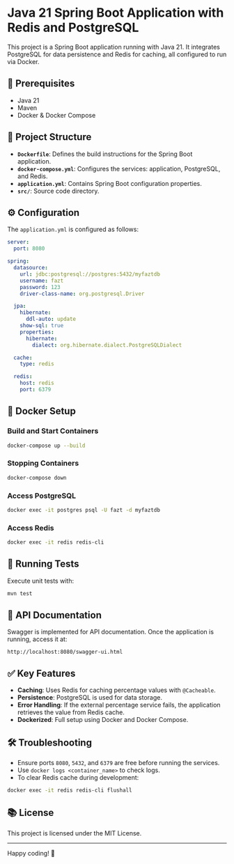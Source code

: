 # Java 21 Spring Boot Application with Redis and PostgreSQL

This project is a Spring Boot application running with Java 21. It integrates PostgreSQL for data persistence and Redis for caching, all configured to run via Docker.

## 🚀 Prerequisites

- Java 21
- Maven
- Docker & Docker Compose

## 📂 Project Structure

- **`Dockerfile`**: Defines the build instructions for the Spring Boot application.
- **`docker-compose.yml`**: Configures the services: application, PostgreSQL, and Redis.
- **`application.yml`**: Contains Spring Boot configuration properties.
- **`src/`**: Source code directory.

## ⚙️ Configuration

The `application.yml` is configured as follows:

```yaml
server:
  port: 8080

spring:
  datasource:
    url: jdbc:postgresql://postgres:5432/myfaztdb
    username: fazt
    password: 123
    driver-class-name: org.postgresql.Driver

  jpa:
    hibernate:
      ddl-auto: update
    show-sql: true
    properties:
      hibernate:
        dialect: org.hibernate.dialect.PostgreSQLDialect

  cache:
    type: redis

  redis:
    host: redis
    port: 6379
```

## 🐳 Docker Setup

### Build and Start Containers

```bash
docker-compose up --build
```

### Stopping Containers

```bash
docker-compose down
```

### Access PostgreSQL

```bash
docker exec -it postgres psql -U fazt -d myfaztdb
```

### Access Redis

```bash
docker exec -it redis redis-cli
```

## 🧪 Running Tests

Execute unit tests with:

```bash
mvn test
```

## 📄 API Documentation

Swagger is implemented for API documentation. Once the application is running, access it at:

```
http://localhost:8080/swagger-ui.html
```

## ✅ Key Features

- **Caching**: Uses Redis for caching percentage values with `@Cacheable`.
- **Persistence**: PostgreSQL is used for data storage.
- **Error Handling**: If the external percentage service fails, the application retrieves the value from Redis cache.
- **Dockerized**: Full setup using Docker and Docker Compose.

## 🛠️ Troubleshooting

- Ensure ports `8080`, `5432`, and `6379` are free before running the services.
- Use `docker logs <container_name>` to check logs.
- To clear Redis cache during development:

```bash
docker exec -it redis redis-cli flushall
```

## 📚 License

This project is licensed under the MIT License.

---

Happy coding! 🚀


